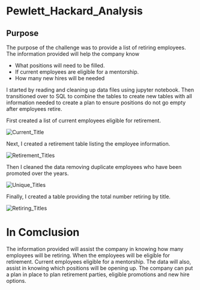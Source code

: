 # Pewlett_Hackard_Analysis

## Purpose
The purpose of the challenge was to provide a list of retiring employees.  The information provided will help the company know
* What positions will need to be filled.  
* If current employees are eligible for a mentorship. 
* How many new hires will be needed

I started by reading and cleaning up data files using jupyter notebook.  Then transitioned over to SQL to combine the tables to create new tables with all information needed to create a plan to ensure positions do not go empty after employees retire.

First created a list of current employees eligible for retirement.

![Current_Title](https://user-images.githubusercontent.com/92495807/169431948-c01e5aad-6093-4cc8-89e7-f1de4463f514.PNG)

 Next, I created a retirement table listing the employee information. 
 
 ![Retirement_Titles](https://user-images.githubusercontent.com/92495807/169432027-e644ffcb-e8dd-410c-b411-873fd6588b79.PNG)

Then I cleaned the data removing duplicate employees who have been promoted over the years.

![Unique_Titles](https://user-images.githubusercontent.com/92495807/169432175-d2569b8d-5568-476a-9a95-a95d3f3dca7d.PNG)

Finally, I created a table providing the total number retiring by title.

![Retiring_Titles](https://user-images.githubusercontent.com/92495807/169432570-4ce87ea2-0447-42fe-9907-7e4e4b2fd190.PNG)

# In Comclusion
The information provided will assist the company in knowing how many employees will be retiring.  When the employees will be eligible for retirement.  Current employees eligible for a mentorship.  The data will also, assist in knowing which positions will be opening up.  The company can put a plan in place to plan retirement parties, eligible promotions and new hire options.


